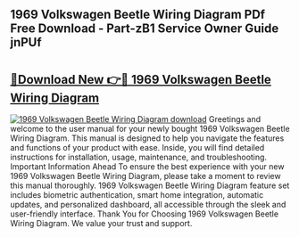 ## 1969 Volkswagen Beetle Wiring Diagram PDf Free Download - Part-zB1 Service Owner Guide jnPUf

# <h2><a href="http://dfokhh.blite.top/?on=1969+Volkswagen+Beetle+Wiring+Diagram">🔗Download New 👉🔴 1969 Volkswagen Beetle Wiring Diagram</a></h2>

[![1969 Volkswagen Beetle Wiring Diagram download](https://i.imgur.com/lujVjoI.png)](http://dfokhh.blite.top/?on=1969+Volkswagen+Beetle+Wiring+Diagram)
Greetings and welcome to the user manual for your newly bought 1969 Volkswagen Beetle Wiring Diagram. This manual is designed to help you navigate the features and functions of your product with ease. Inside, you will find detailed instructions for installation, usage, maintenance, and troubleshooting. Important Information Ahead To ensure the best experience with your new 1969 Volkswagen Beetle Wiring Diagram, please take a moment to review this manual thoroughly. 1969 Volkswagen Beetle Wiring Diagram feature set includes biometric authentication, smart home integration, automatic updates, and personalized dashboard, all accessible through the sleek and user-friendly interface. Thank You for Choosing 1969 Volkswagen Beetle Wiring Diagram. We value your trust and support.
